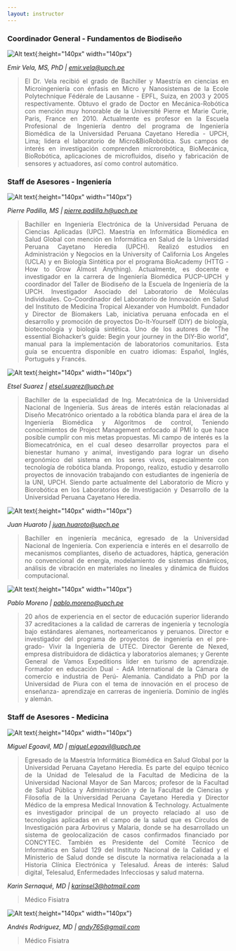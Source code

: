 ```yaml
---
layout: instructor
---
```

### Coordinador General - Fundamentos de Biodiseño
![Alt text](/instructors/emir_vela.png){:height="140px" width="140px"}

*Emir Vela, MS, PhD | emir.vela@upch.pe*
><div style="text-align: justify">El Dr. Vela recibió el grado de Bachiller y Maestría en ciencias en Microingeniería con énfasis en Micro y Nanosistemas de la Ecole Polytechnique Fédérale de Lausanne - EPFL, Suiza, en 2003 y 2005 respectivamente. Obtuvo el grado de Doctor en Mecánica-Robótica con mención muy honorable de la Université Pierre et Marie Curie, Paris, France en 2010. Actualmente es profesor en la Escuela Profesional de Ingeniería dentro del programa de Ingeniería Biomédica de la Universidad Peruana Cayetano Heredia - UPCH, Lima; lidera el laboratorio de Micro&BioRobótica.   Sus campos de interés en investigación comprenden microrobótica, BioMecánica, BioRobótica, aplicaciones de microfluidos, diseño y fabricación de sensores y actuadores, así como control automático.</div>

### Staff de Asesores - Ingeniería
![Alt text](/instructors/pierre_padilla.jpg){:height="140px" width="140px"}

*Pierre Padilla, MS | pierre.padilla.h@upch.pe*
><div style="text-align: justify">Bachiller en Ingeniería Electrónica de la Universidad Peruana de Ciencias Aplicadas (UPC). Maestría en Informática Biomédica en Salud Global con mención en Informática en Salud de la Universidad Peruana Cayetano Heredia (UPCH). Realizó estudios en Administración y Negocios en la University of California Los Angeles (UCLA) y en Biología Sintética por el programa BioAcademy (HTTG - How to Grow Almost Anything). Actualmente, es docente e investigador en la carrera de Ingeniería Biomédica PUCP-UPCH y coordinador del Taller de Biodiseño de la Escuela de Ingeniería de la UPCH. Investigador Asociado del Laboratorio de Moléculas Individuales. Co-Coordinador del Laboratorio de Innovación en Salud del Instituto de Medicina Tropical Alexander von Humboldt. Fundador y Director de Biomakers Lab, iniciativa peruana enfocada en el desarrollo y promoción de proyectos Do-It-Yourself (DIY) de biología, biotecnología y biología sintética. Uno de los autores de "The essential Biohacker’s guide: Begin your journey in the DIY-Bio world", manual para la implementación de laboratorios comunitarios. Esta guía se encuentra disponible en cuatro idiomas: Español, Inglés, Portugués y Francés.</div>

![Alt text](/instructors/etsel_suarez.png){:height="140px" width="140px"}

*Etsel Suarez | etsel.suarez@upch.pe*
><div style="text-align: justify">Bachiller de la especialidad de Ing. Mecatrónica de la Universidad Nacional de Ingeniería. Sus áreas de interés están relacionadas al Diseño Mecatrónico orientado a la robótica blanda para el área de la Ingeniería Biomédica y Algoritmos de control, Teniendo conocimientos de Project Management enfocado al PMI lo que hace posible cumplir con mis metas propuestas. Mi campo de interés es la Biomecatrónica, en el cual deseo desarrollar proyectos para el bienestar humano y animal, investigando para lograr un diseño ergonómico del sistema en los seres vivos, especialmente con tecnología de robótica blanda. Propongo, realizo, estudio y desarrollo proyectos de innovación trabajando con estudiantes de ingeniería de la UNI, UPCH. Siendo parte actualmente del Laboratorio de Micro y Biorobótica en los Laboratorios de Investigación y Desarrollo de la Universidad Peruana Cayetano Heredia.</div>

![Alt text](/instructors/juan_huaroto.jpg){:height="140px" width="140px"}

*Juan Huaroto | juan.huaroto@upch.pe*
><div style="text-align: justify">Bachiller en ingeniería mecánica, egresado de la Universidad Nacional de Ingeniería. Con experiencia e interés en el desarrollo de mecanismos compliantes, diseño de actuadores, háptica, generación no convencional de energía, modelamiento de sistemas dinámicos, análisis de vibración en materiales no lineales y dinámica de fluidos computacional.</div>

![Alt text](/instructors/pablo_moreno.jpg){:height="140px" width="140px"}

*Pablo Moreno | pablo.moreno@upch.pe*
><div style="text-align: justify">20 años de experiencia en el sector de educación superior liderando 37 acreditaciones a la calidad de carreras de ingeniería y tecnología bajo estándares alemanes, norteamericanos y peruanos. Director e investigador del programa de proyectos de ingeniería en el pre- grado- Vivir la Ingeniería de UTEC. Director Gerente de Nexed, empresa distribuidora de didáctica y laboratorios alemanes; y Gerente General de Vamos Expeditions líder en turismo de aprendizaje. Formador en educación Dual - AdA International de la Cámara de comercio e industria de Perú- Alemania. Candidato a PhD por la Universidad de Piura con el tema de innovación en el proceso de enseñanza- aprendizaje en carreras de ingeniería. Dominio de inglés y alemán.</div>

### Staff de Asesores - Medicina
![Alt text](/instructors/miguel_egoavil.jpg){:height="140px" width="140px"}

*Miguel Egoavil, MD | miguel.egoavil@upch.pe*
><div style="text-align: justify">Egresado de la Maestría Informática Biomédica en Salud Global por la Universidad Peruana Cayetano Heredia. Es parte del equipo técnico de la Unidad de Telesalud de la Facultad de Medicina de la Universidad Nacional Mayor de San Marcos; profesor de la Facultad de Salud Pública y Administración y de la Facultad de Ciencias y Filosofía de la Universidad Peruana Cayetano Heredia y Director Médico de la empresa Medical Innovation & Technology. Actualmente es investigador principal de un proyecto relaciado al uso de tecnologías aplicadas en el campo de la salud que es Círculos de Investigación para Arbovirus y Malaria, donde se ha desarrollado un sistema de geolocalización de casos confirmados financiado por CONCYTEC.  También es Presidente del Comité Técnico de Informática en Salud 129 del Instituto Nacional de la Calidad y el Ministerio de Salud donde se discute la normativa relacionada a la Historia Clínica Electrónica y Telesalud. Áreas de interés: Salud digital, Telesalud, Enfermedades Infecciosas y salud materna.</div>

*Karin Sernaqué, MD | karinsel3@hotmail.com*
><div style="text-align: justify">Médico Fisiatra</div>

![Alt text](/instructors/andres_rodriguez.jpg){:height="140px" width="140px"}

*Andrés Rodriguez, MD | andy765@gmail.com*
><div style="text-align: justify">Médico Fisiatra</div>
